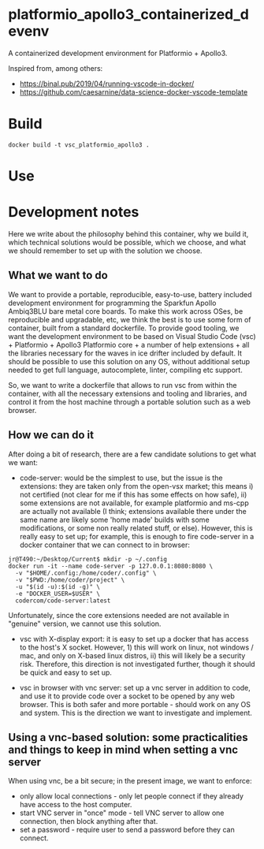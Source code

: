 # platformio_apollo3_containerized_devenv

A containerized development environment for Platformio + Apollo3.

Inspired from, among others:

- https://binal.pub/2019/04/running-vscode-in-docker/
- https://github.com/caesarnine/data-science-docker-vscode-template

# Build

```
docker build -t vsc_platformio_apollo3 .
```

# Use

# Development notes

Here we write about the philosophy behind this container, why we build it, which technical solutions would be possible, which we choose, and what we should remember to set up with the solution we choose.

## What we want to do

We want to provide a portable, reproducible, easy-to-use, battery included development environment for programming the Sparkfun Apollo Ambiq3BLU bare metal core boards. To make this work across OSes, be reproducible and upgradable, etc, we think the best is to use some form of container, built from a standard dockerfile. To provide good tooling, we want the development environment to be based on Visual Studio Code (vsc) + Platformio + Apollo3 Platformio core + a number of help extensions + all the libraries necessary for the waves in ice drifter included by default. It should be possible to use this solution on any OS, without additional setup needed to get full language, autocomplete, linter, compiling etc support.

So, we want to write a dockerfile that allows to run vsc from within the container, with all the necessary extensions and tooling and libraries, and control it from the host machine through a portable solution such as a web browser.

## How we can do it

After doing a bit of research, there are a few candidate solutions to get what we want:

- code-server: would be the simplest to use, but the issue is the extensions: they are taken only from the open-vsx market; this means i) not certified (not clear for me if this has some effects on how safe), ii) some extensions are not available, for example platformio and ms-cpp are actually not available (I think; extensions available there under the same name are likely some 'home made' builds with some modifications, or some non really related stuff, or else). However, this is really easy to set up; for example, this is enough to fire code-server in a docker container that we can connect to in browser:

```
jr@T490:~/Desktop/Current$ mkdir -p ~/.config
docker run -it --name code-server -p 127.0.0.1:8080:8080 \
  -v "$HOME/.config:/home/coder/.config" \
  -v "$PWD:/home/coder/project" \
  -u "$(id -u):$(id -g)" \
  -e "DOCKER_USER=$USER" \
  codercom/code-server:latest
```

Unfortunately, since the core extensions needed are not available in "genuine" version, we cannot use this solution.

- vsc with X-display export: it is easy to set up a docker that has access to the host's X socket. However, 1) this will work on linux, not windows / mac, and only on X-based linux distros, ii) this will likely be a security risk. Therefore, this direction is not investigated further, though it should be quick and easy to set up.

- vsc in browser with vnc server: set up a vnc server in addition to code, and use it to provide code over a socket to be opened by any web browser. This is both safer and more portable - should work on any OS and system. This is the direction we want to investigate and implement.

## Using a vnc-based solution: some practicalities and things to keep in mind when setting a vnc server

When using vnc, be a bit secure; in the present image, we want to enforce:

- only allow local connections - only let people connect if they already have access to the host computer.
- start VNC server in "once" mode - tell VNC server to allow one connection, then block anything after that.
- set a password - require user to send a password before they can connect. 
